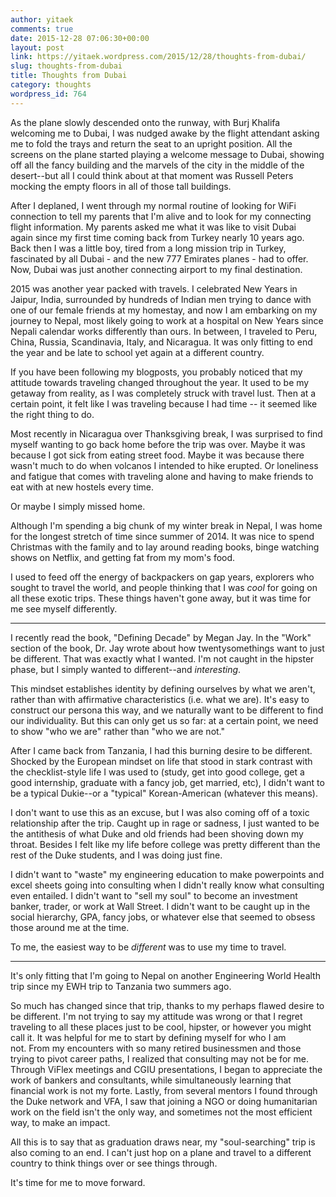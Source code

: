```yaml
---
author: yitaek
comments: true
date: 2015-12-28 07:06:30+00:00
layout: post
link: https://yitaek.wordpress.com/2015/12/28/thoughts-from-dubai/
slug: thoughts-from-dubai
title: Thoughts from Dubai
category: thoughts
wordpress_id: 764
---
```


As the plane slowly descended onto the runway, with Burj Khalifa welcoming me to Dubai, I was nudged awake by the flight attendant asking me to fold the trays and return the seat to an upright position. All the screens on the plane started playing a welcome message to Dubai, showing off all the fancy building and the marvels of the city in the middle of the desert--but all I could think about at that moment was Russell Peters mocking the empty floors in all of those tall buildings.

After I deplaned, I went through my normal routine of looking for WiFi connection to tell my parents that I'm alive and to look for my connecting flight information. My parents asked me what it was like to visit Dubai again since my first time coming back from Turkey nearly 10 years ago. Back then I was a little boy, tired from a long mission trip in Turkey, fascinated by all Dubai - and the new 777 Emirates planes - had to offer. Now, Dubai was just another connecting airport to my final destination.

2015 was another year packed with travels. I celebrated New Years in Jaipur, India, surrounded by hundreds of Indian men trying to dance with one of our female friends at my homestay, and now I am embarking on my journey to Nepal, most likely going to work at a hospital on New Years since Nepali calendar works differently than ours. In between, I traveled to Peru, China, Russia, Scandinavia, Italy, and Nicaragua. It was only fitting to end the year and be late to school yet again at a different country.

If you have been following my blogposts, you probably noticed that my attitude towards traveling changed throughout the year. It used to be my getaway from reality, as I was completely struck with travel lust. Then at a certain point, it felt like I was traveling because I had time -- it seemed like the right thing to do.

Most recently in Nicaragua over Thanksgiving break, I was surprised to find myself wanting to go back home before the trip was over. Maybe it was because I got sick from eating street food. Maybe it was because there wasn't much to do when volcanos I intended to hike erupted. Or loneliness and fatigue that comes with traveling alone and having to make friends to eat with at new hostels every time.

Or maybe I simply missed home.

Although I'm spending a big chunk of my winter break in Nepal, I was home for the longest stretch of time since summer of 2014. It was nice to spend Christmas with the family and to lay around reading books, binge watching shows on Netflix, and getting fat from my mom's food.

I used to feed off the energy of backpackers on gap years, explorers who sought to travel the world, and people thinking that I was _cool_ for going on all these exotic trips. These things haven't gone away, but it was time for me see myself differently.


---


I recently read the book, "Defining Decade" by Megan Jay. In the "Work" section of the book, Dr. Jay wrote about how twentysomethings want to just be different. That was exactly what I wanted. I'm not caught in the hipster phase, but I simply wanted to different--and _interesting_.

This mindset establishes identity by defining ourselves by what we aren't, rather than with affirmative characteristics (i.e. what we are). It's easy to construct our persona this way, and we naturally want to be different to find our individuality. But this can only get us so far: at a certain point, we need to show "who we are" rather than "who we are not."

After I came back from Tanzania, I had this burning desire to be different. Shocked by the European mindset on life that stood in stark contrast with the checklist-style life I was used to (study, get into good college, get a good internship, graduate with a fancy job, get married, etc), I didn't want to be a typical Dukie--or a "typical" Korean-American (whatever this means).

I don't want to use this as an excuse, but I was also coming off of a toxic relationship after the trip. Caught up in rage or sadness, I just wanted to be the antithesis of what Duke and old friends had been shoving down my throat. Besides I felt like my life before college was pretty different than the rest of the Duke students, and I was doing just fine.

I didn't want to "waste" my engineering education to make powerpoints and excel sheets going into consulting when I didn't really know what consulting even entailed. I didn't want to "sell my soul" to become an investment banker, trader, or work at Wall Street. I didn't want to be caught up in the social hierarchy, GPA, fancy jobs, or whatever else that seemed to obsess those around me at the time.

To me, the easiest way to be _different_ was to use my time to travel.


---




It's only fitting that I'm going to Nepal on another Engineering World Health trip since my EWH trip to Tanzania two summers ago.




So much has changed since that trip, thanks to my perhaps flawed desire to be different. I'm not trying to say my attitude was wrong or that I regret traveling to all these places just to be cool, hipster, or however you might call it. It was helpful for me to start by defining myself for who I am not. From my encounters with so many retired businessmen and those trying to pivot career paths, I realized that consulting may not be for me. Through ViFlex meetings and CGIU presentations, I began to appreciate the work of bankers and consultants, while simultaneously learning that financial work is not my forte. Lastly, from several mentors I found through the Duke network and VFA, I saw that joining a NGO or doing humanitarian work on the field isn't the only way, and sometimes not the most efficient way, to make an impact.




All this is to say that as graduation draws near, my "soul-searching" trip is also coming to an end. I can't just hop on a plane and travel to a different country to think things over or see things through.




It's time for me to move forward.



